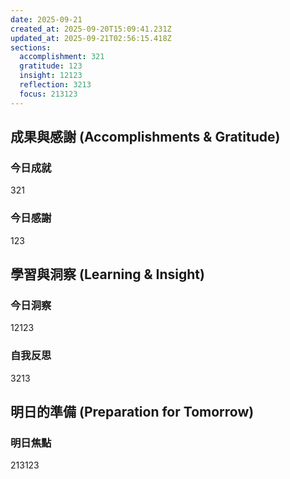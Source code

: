 ```yaml
---
date: 2025-09-21
created_at: 2025-09-20T15:09:41.231Z
updated_at: 2025-09-21T02:56:15.418Z
sections:
  accomplishment: 321
  gratitude: 123
  insight: 12123
  reflection: 3213
  focus: 213123
---
```


## 成果與感謝 (Accomplishments & Gratitude)
### 今日成就
321

### 今日感謝
123

## 學習與洞察 (Learning & Insight)
### 今日洞察
12123

### 自我反思
3213

## 明日的準備 (Preparation for Tomorrow)
### 明日焦點
213123